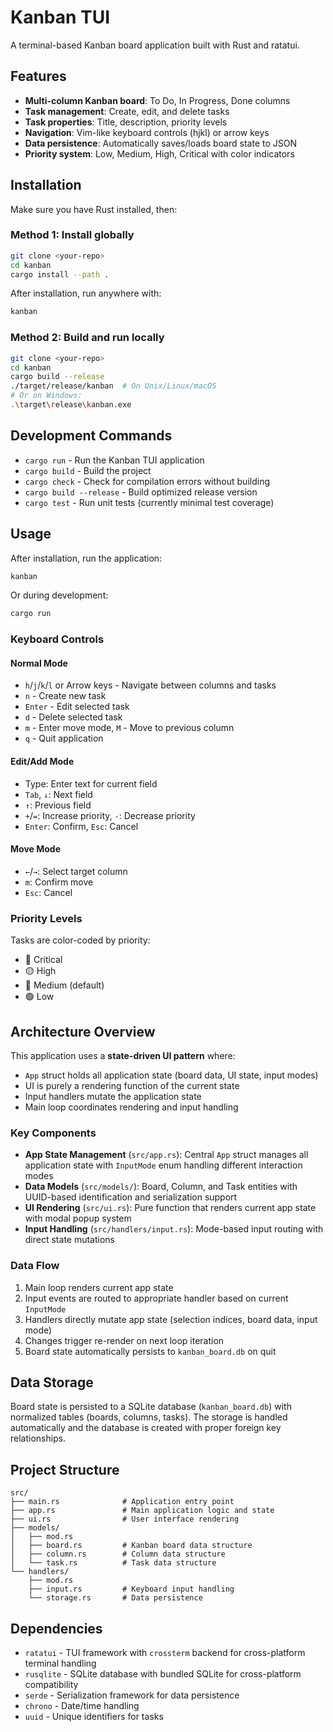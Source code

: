 # Kanban TUI

A terminal-based Kanban board application built with Rust and ratatui.

## Features

- **Multi-column Kanban board**: To Do, In Progress, Done columns
- **Task management**: Create, edit, and delete tasks
- **Task properties**: Title, description, priority levels
- **Navigation**: Vim-like keyboard controls (hjkl) or arrow keys
- **Data persistence**: Automatically saves/loads board state to JSON
- **Priority system**: Low, Medium, High, Critical with color indicators

## Installation

Make sure you have Rust installed, then:

### Method 1: Install globally
```bash
git clone <your-repo>
cd kanban
cargo install --path .
```

After installation, run anywhere with:
```bash
kanban
```

### Method 2: Build and run locally
```bash
git clone <your-repo>
cd kanban
cargo build --release
./target/release/kanban  # On Unix/Linux/macOS
# Or on Windows:
.\target\release\kanban.exe
```

## Development Commands

- `cargo run` - Run the Kanban TUI application
- `cargo build` - Build the project  
- `cargo check` - Check for compilation errors without building
- `cargo build --release` - Build optimized release version
- `cargo test` - Run unit tests (currently minimal test coverage)

## Usage

After installation, run the application:

```bash
kanban
```

Or during development:

```bash
cargo run
```

### Keyboard Controls

#### Normal Mode
- `h`/`j`/`k`/`l` or Arrow keys - Navigate between columns and tasks
- `n` - Create new task
- `Enter` - Edit selected task
- `d` - Delete selected task
- `m` - Enter move mode, `M` - Move to previous column
- `q` - Quit application

#### Edit/Add Mode
- Type: Enter text for current field
- `Tab`, `↓`: Next field
- `↑`: Previous field
- `+`/`=`: Increase priority, `-`: Decrease priority
- `Enter`: Confirm, `Esc`: Cancel

#### Move Mode
- `←`/`→`: Select target column
- `m`: Confirm move
- `Esc`: Cancel

### Priority Levels

Tasks are color-coded by priority:
- 🔴 Critical
- 🟡 High
- 🔵 Medium (default)
- 🟢 Low

## Architecture Overview

This application uses a **state-driven UI pattern** where:
- `App` struct holds all application state (board data, UI state, input modes)
- UI is purely a rendering function of the current state
- Input handlers mutate the application state
- Main loop coordinates rendering and input handling

### Key Components

- **App State Management** (`src/app.rs`): Central `App` struct manages all application state with `InputMode` enum handling different interaction modes
- **Data Models** (`src/models/`): Board, Column, and Task entities with UUID-based identification and serialization support
- **UI Rendering** (`src/ui.rs`): Pure function that renders current app state with modal popup system
- **Input Handling** (`src/handlers/input.rs`): Mode-based input routing with direct state mutations

### Data Flow

1. Main loop renders current app state
2. Input events are routed to appropriate handler based on current `InputMode`
3. Handlers directly mutate app state (selection indices, board data, input mode)
4. Changes trigger re-render on next loop iteration
5. Board state automatically persists to `kanban_board.db` on quit

## Data Storage

Board state is persisted to a SQLite database (`kanban_board.db`) with normalized tables (boards, columns, tasks). The storage is handled automatically and the database is created with proper foreign key relationships.

## Project Structure

```
src/
├── main.rs              # Application entry point
├── app.rs               # Main application logic and state
├── ui.rs                # User interface rendering
├── models/
│   ├── mod.rs
│   ├── board.rs         # Kanban board data structure
│   ├── column.rs        # Column data structure
│   └── task.rs          # Task data structure
└── handlers/
    ├── mod.rs
    ├── input.rs         # Keyboard input handling
    └── storage.rs       # Data persistence
```

## Dependencies

- `ratatui` - TUI framework with `crossterm` backend for cross-platform terminal handling
- `rusqlite` - SQLite database with bundled SQLite for cross-platform compatibility
- `serde` - Serialization framework for data persistence
- `chrono` - Date/time handling
- `uuid` - Unique identifiers for tasks